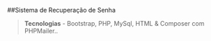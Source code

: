##Sistema de Recuperação de Senha

>**Tecnologias** - Bootstrap, PHP, MySql, HTML & Composer com PHPMailer..